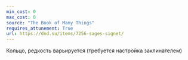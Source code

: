 ```yaml
---
min_cost: 0
max_cost: 0
source: "The Book of Many Things"
requires_attunement: True
url: https://dnd.su/items/7256-sages-signet/
---
```


Кольцо, редкость варьируется (требуется настройка заклинателем)